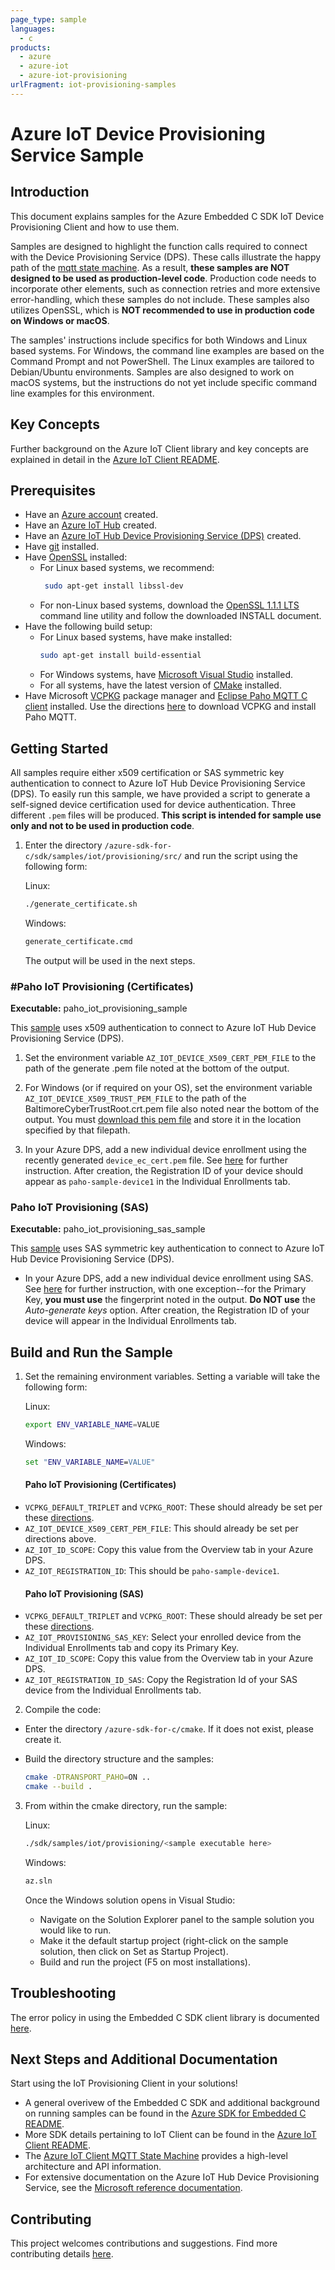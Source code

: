 ```yaml
---
page_type: sample
languages:
  - c
products:
  - azure
  - azure-iot
  - azure-iot-provisioning
urlFragment: iot-provisioning-samples
---
```


# Azure IoT Device Provisioning Service Sample

## Introduction
This document explains samples for the Azure Embedded C SDK IoT Device Provisioning Client and how to use them.

Samples are designed to highlight the function calls required to connect with the Device Provisioning Service (DPS). These calls illustrate the happy path of the [mqtt state machine](https://github.com/Azure/azure-sdk-for-c/blob/master/sdk/docs/iot/mqtt_state_machine.md). As a result,  **these samples are NOT designed to be used as production-level code**. Production code needs to incorporate other elements, such as connection retries and more extensive error-handling, which these samples do not include.  These samples also utilizes OpenSSL, which is **NOT recommended to use in production code on Windows or macOS**.

The samples' instructions include specifics for both Windows and Linux based systems.  For Windows, the command line examples are based on the Command Prompt and not PowerShell.  The Linux examples are tailored to Debian/Ubuntu environments.  Samples are also designed to work on macOS systems, but the instructions do not yet include specific command line examples for this environment.

## Key Concepts

Further background on the Azure IoT Client library and key concepts are explained in detail in the [Azure IoT Client README](https://github.com/Azure/azure-sdk-for-c/tree/master/sdk/docs/iot#azure-iot-clients).

## Prerequisites

* Have an [Azure account](https://azure.microsoft.com/en-us/) created.
* Have an [Azure IoT Hub](https://docs.microsoft.com/en-us/azure/iot-hub/iot-hub-create-through-portal) created.
* Have an [Azure IoT Hub Device Provisioning Service (DPS)](https://docs.microsoft.com/en-us/azure/iot-dps/quick-setup-auto-provision) created.
* Have [git](https://git-scm.com/download) installed.
* Have [OpenSSL](https://www.openssl.org/source/) installed:
  * For Linux based systems, we recommend:
	 ```bash
	  sudo apt-get install libssl-dev
	```
  * For non-Linux based systems, download the [OpenSSL 1.1.1 LTS](https://www.openssl.org/source/openssl-1.1.1g.tar.gz) command line utility and follow the downloaded INSTALL document.
* Have the following build setup:
	* For Linux based systems, have make installed:
	  ```bash
	  sudo apt-get install build-essential
	  ```
	 * For Windows systems, have [Microsoft Visual Studio](https://visualstudio.microsoft.com/downloads/) installed.
	 * For all systems, have the latest version of [CMake](https://cmake.org/download) installed.
* Have Microsoft [VCPKG](https://github.com/microsoft/vcpkg) package manager and [Eclipse Paho MQTT C client](https://www.eclipse.org/paho/) installed.  Use the directions [here](https://github.com/Azure/azure-sdk-for-c#development-environment) to download VCPKG and install Paho MQTT.

## Getting Started

All samples require either x509 certification or SAS symmetric key authentication to connect to Azure IoT Hub Device Provisioning Service (DPS).  To easily run this sample, we have provided a script to generate a self-signed device certification used for device authentication.  Three different `.pem` files will be produced.  **This script is intended for sample use only and not to be used in production code**.
1. Enter the directory `/azure-sdk-for-c/sdk/samples/iot/provisioning/src/` and run the script using the following form:

    Linux:
    ```bash
    ./generate_certificate.sh
    ```
    Windows:
    ```cmd
    generate_certificate.cmd
    ```
   The output will be used in the next steps.
### #Paho IoT Provisioning (Certificates)
**Executable:** paho_iot_provisioning_sample

This [sample](https://github.com/Azure/azure-sdk-for-c/blob/master/sdk/samples/iot/provisioning/src/paho_iot_provisioning_example.c) uses x509 authentication to connect to Azure IoT Hub Device Provisioning Service (DPS).
1. Set the environment variable `AZ_IOT_DEVICE_X509_CERT_PEM_FILE` to the path of the generate .pem file noted at the bottom of the output.

2. For Windows (or if required on your OS), set the environment variable `AZ_IOT_DEVICE_X509_TRUST_PEM_FILE` to the path of the BaltimoreCyberTrustRoot.crt.pem file also noted near the bottom of the output.  You must [download this pem file](https://cacerts.digicert.com/BaltimoreCyberTrustRoot.crt.pem) and store it in the location specified by that filepath.

3. In your Azure DPS, add a new individual device enrollment using the recently generated `device_ec_cert.pem` file.  See [here](https://docs.microsoft.com/en-us/azure/iot-dps/quick-create-simulated-device-x509#create-a-device-enrollment-entry-in-the-portal) for further instruction.  After creation, the Registration ID of your device should appear as `paho-sample-device1` in the Individual Enrollments tab.

### Paho IoT Provisioning (SAS)
**Executable:** paho_iot_provisioning_sas_sample

This [sample](https://github.com/Azure/azure-sdk-for-c/blob/master/sdk/samples/iot/provisioning/src/paho_iot_provisioning_sas_example.c) uses SAS symmetric key authentication to connect to Azure IoT Hub Device Provisioning Service (DPS).

* In your Azure DPS, add a new individual device enrollment using SAS. See [here](https://docs.microsoft.com/en-us/azure/iot-dps/quick-create-simulated-device-symm-key#create-a-device-enrollment-entry-in-the-portal) for further instruction, with one exception--for the Primary Key, **you must use** the fingerprint noted in the output.  **Do NOT use** the *Auto-generate keys* option. After creation, the Registration ID of your device will appear in the Individual Enrollments tab.

## Build and Run the Sample

1. Set the remaining environment variables.  Setting a variable will take the following form:

	  Linux:
	  ```bash
	  export ENV_VARIABLE_NAME=VALUE
	  ```
	  Windows:
	  ```cmd
	  set "ENV_VARIABLE_NAME=VALUE"
	  ```
	#### Paho IoT Provisioning (Certificates)
  * `VCPKG_DEFAULT_TRIPLET` and `VCPKG_ROOT`: These should already be set per these [directions](https://github.com/Azure/azure-sdk-for-c#development-environment).
  * `AZ_IOT_DEVICE_X509_CERT_PEM_FILE`: This should already be set per directions above.
  * `AZ_IOT_ID_SCOPE`: Copy this value from the Overview tab in your Azure DPS.
  * `AZ_IOT_REGISTRATION_ID`: This should be `paho-sample-device1`.
	#### Paho IoT Provisioning (SAS)
  * `VCPKG_DEFAULT_TRIPLET` and `VCPKG_ROOT`: These should already be set per these [directions](https://github.com/Azure/azure-sdk-for-c#development-environment).
  * `AZ_IOT_PROVISIONING_SAS_KEY`: Select your enrolled device from the Individual Enrollments tab and copy its Primary Key.
  * `AZ_IOT_ID_SCOPE`: Copy this value from the Overview tab in your Azure DPS.
  * `AZ_IOT_REGISTRATION_ID_SAS`: Copy the Registration Id of your SAS device from the Individual Enrollments tab.

2. Compile the code:
  * Enter the directory `/azure-sdk-for-c/cmake`.  If it does not exist, please create it.
  * Build the directory structure and the samples:
  
    ```bash
    cmake -DTRANSPORT_PAHO=ON ..
    cmake --build .
    ```
3. From within the cmake directory, run the sample:

    Linux:
    ```bash
    ./sdk/samples/iot/provisioning/<sample executable here>
    ```
    Windows:
    ```cmd
    az.sln
    ```
	Once the Windows solution opens in Visual Studio:
    * Navigate on the Solution Explorer panel to the sample solution you would like to run.
    * Make it the default startup project (right-click on the sample solution, then click on Set as Startup Project).
    * Build and run the project (F5 on most installations).

## Troubleshooting

The error policy in using the Embedded C SDK client library is documented [here](https://github.com/Azure/azure-sdk-for-c/blob/master/sdk/docs/iot/mqtt_state_machine.md#error-policy).

## Next Steps and Additional Documentation

Start using the IoT Provisioning Client in your solutions!

* A general overivew of the Embedded C SDK and additional background on running samples can be found in the [Azure SDK for Embedded C README](https://github.com/Azure/azure-sdk-for-c#azure-sdk-for-embedded-c).
* More SDK details pertaining to IoT Client can be found in the [Azure IoT Client README](https://github.com/Azure/azure-sdk-for-c/tree/master/sdk/docs/iot#azure-iot-clients).
* The [Azure IoT Client MQTT State Machine](https://github.com/Azure/azure-sdk-for-c/blob/master/sdk/docs/iot/mqtt_state_machine.md) provides a high-level architecture and API information.
* For extensive documentation on the Azure IoT Hub Device Provisioning Service, see the [Microsoft reference documentation](https://docs.microsoft.com/en-us/azure/iot-dps/).


## Contributing

This project welcomes contributions and suggestions. Find more contributing details [here](https://github.com/Azure/azure-sdk-for-c/tree/master#contributing).